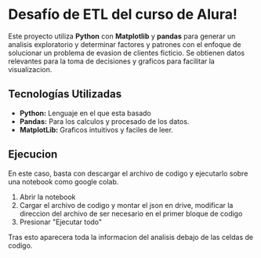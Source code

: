 # Desafío de ETL del curso de Alura!

Este proyecto utiliza **Python** con **Matplotlib** y **pandas** para generar un analisis exploratorio y determinar factores y patrones con el enfoque de solucionar un problema de evasion de clientes ficticio. 
Se obtienen datos relevantes para la toma de decisiones y graficos para facilitar la visualizacion.

## Tecnologías Utilizadas

- **Python:** Lenguaje en el que esta basado
- **Pandas:** Para los calculos y procesado de los datos.
- **MatplotLib:** Graficos intuitivos y faciles de leer.

## Ejecucion

En este caso, basta con descargar el archivo de codigo y ejecutarlo sobre una notebook como google colab.

1. Abrir la notebook
2. Cargar el archivo de codigo y montar el json en drive, modificar la direccion del archivo de ser necesario en el primer bloque de codigo
3. Presionar "Ejecutar todo"

Tras esto aparecera toda la informacion del analisis debajo de las celdas de codigo.
